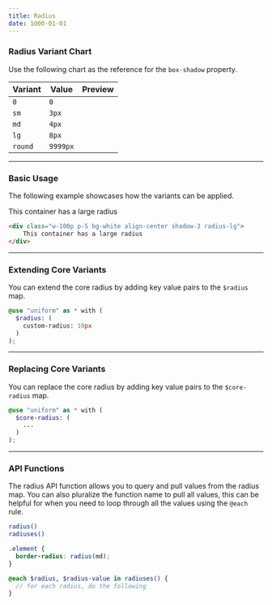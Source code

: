 ```yaml
---
title: Radius
date: 1000-01-01
---
```


### Radius Variant Chart

Use the following chart as the reference for the `box-shadow` property.

<table>
  <thead>
    <tr>
      <th>
        Variant
      </th>
      <th>
        Value
      </th>
      <th>
        Preview
      </th>
    </tr>
  </thead>
  <tbody>
    <tr>
      <td><code class="color-teal-500">0</code></td>
      <td><code class="color-gray-600">0</code></td>
      <td>
        <div class="radius-round bg-black w-8 h-8"></div>
      </td>
    </tr>
    <tr>
      <td><code class="color-teal-500">sm</code></td>
      <td><code class="color-gray-600">3px</code></td>
      <td>
        <div class="radius-sm bg-black w-8 h-8"></div>
      </td>
    </tr>
    <tr>
      <td><code class="color-teal-500">md</code></td>
      <td><code class="color-gray-600">4px</code></td>
      <td>
        <div class="radius-md bg-black w-8 h-8"></div>
      </td>
    </tr>
    <tr>
      <td><code class="color-teal-500">lg</code></td>
      <td><code class="color-gray-600">8px</code></td>
      <td>
        <div class="radius-lg bg-black w-8 h-8"></div>
      </td>
    </tr>
    <tr>
      <td><code class="color-teal-500">round</code></td>
      <td><code class="color-gray-600">9999px</code></td>
      <td>
        <div class="radius-round bg-black w-8 h-8"></div>
      </td>
    </tr>
  </tbody>
</table>

---

### Basic Usage

The following example showcases how the variants can be applied.

<section class="radius-lg bg-gray-100 p-6">
  <div class="w-100p p-5 bg-white align-center shadow-3 radius-lg">
    This container has a large radius
  </div>
</section>

```html
<div class="w-100p p-5 bg-white align-center shadow-3 radius-lg">
	This container has a large radius
</div>
```

---

### Extending Core Variants

You can extend the core radius by adding key value pairs to the `$radius` map.

```scss
@use "uniform" as * with (
  $radius: (
    custom-radius: 10px
  )
);
```

---

### Replacing Core Variants

You can replace the core radius by adding key value pairs to the `$core-radius` map.

```scss
@use "uniform" as * with (
  $core-radius: (
    ...
  )
);
```

---

### API Functions

The radius API function allows you to query and pull values from the radius map. You can also pluralize the function name to pull all values, this can be helpful for when you need to loop through all the values using the `@each` rule.

```bash
radius()
radiuses()
```

```scss
.element {
  border-radius: radius(md);
}

@each $radius, $radius-value in radiuses() {
  // for each radius, do the following
}
```
